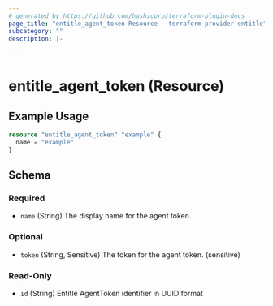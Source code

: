 ```yaml
---
# generated by https://github.com/hashicorp/terraform-plugin-docs
page_title: "entitle_agent_token Resource - terraform-provider-entitle"
subcategory: ""
description: |-
  
---
```


# entitle_agent_token (Resource)



## Example Usage

```terraform
resource "entitle_agent_token" "example" {
  name = "example"
}
```

<!-- schema generated by tfplugindocs -->
## Schema

### Required

- `name` (String) The display name for the agent token.

### Optional

- `token` (String, Sensitive) The token for the agent token. (sensitive)

### Read-Only

- `id` (String) Entitle AgentToken identifier in UUID format
